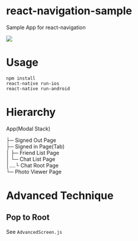 # react-navigation-sample
Sample App for react-navigation


<img src="https://github.com/benevbright/react-navigation-sample/blob/master/docs/react-navigation-sample.gif?raw=true">


# Usage
```
npm install
react-native run-ios 
react-native run-android
```

# Hierarchy
App(Modal Stack)

├─ Signed Out Page  
├─ Signed in Page(Tab)  
│ ├─ Friend List Page  
│ └─ Chat List Page  
│....└ Chat Root Page  
└─ Photo Viewer Page  

# Advanced Technique

## Pop to Root
See `AdvancedScreen.js`
